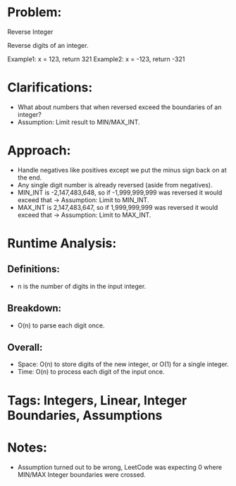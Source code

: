 # Problem:
  Reverse Integer
  
  Reverse digits of an integer.

  Example1: x = 123, return 321
  Example2: x = -123, return -321

# Clarifications:
  - What about numbers that when reversed exceed the boundaries of an integer?
  - Assumption: Limit result to MIN/MAX_INT.

# Approach:
  - Handle negatives like positives except we put the minus sign back on at the end.
  - Any single digit number is already reversed (aside from negatives).
  - MIN_INT is -2,147,483,648, so if -1,999,999,999 was reversed it would exceed that -> Assumption: Limit to MIN_INT.
  - MAX_INT is 2,147,483,647, so if 1,999,999,999 was reversed it would exceed that -> Assumption: Limit to MAX_INT.
    
# Runtime Analysis:
## Definitions:
  - n is the number of digits in the input integer.
    
## Breakdown:
  - O(n) to parse each digit once.
    
## Overall:
  - Space: O(n) to store digits of the new integer, or O(1) for a single integer.
  - Time: O(n) to process each digit of the input once.

# Tags: Integers, Linear, Integer Boundaries, Assumptions

# Notes:
  - Assumption turned out to be wrong, LeetCode was expecting 0 where MIN/MAX Integer boundaries were crossed.
